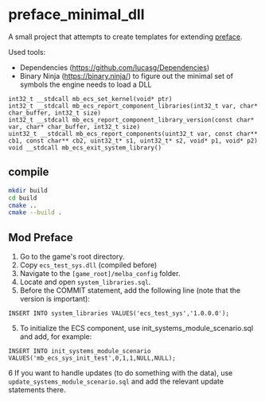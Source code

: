 # preface_minimal_dll

A small project that attempts to create templates for extending [preface](https://store.steampowered.com/app/2820060/Preface_Undiscovered_World/).

Used tools: 
* Dependencies (https://github.com/lucasg/Dependencies)
* Binary Ninja (https://binary.ninja/)
to figure out the minimal set of symbols the engine needs to load a DLL

```
int32_t __stdcall mb_ecs_set_kernel(void* ptr)
int32_t __stdcall mb_ecs_report_component_libraries(int32_t var, char* char_buffer, int32_t size)
int32_t __stdcall mb_ecs_report_component_library_version(const char* var, char* char_buffer, int32_t size)
uint32_t __stdcall mb_ecs_report_components(uint32_t var, const char** cb1, const char** cb2, uint32_t* s1, uint32_t* s2, void* p1, void* p2)
void __stdcall mb_ecs_exit_system_library()
```


## compile 
```bash
mkdir build
cd build
cmake ..
cmake --build .
```


## Mod Preface

1. Go to the game's root directory.
2. Copy `ecs_test_sys.dll` (compiled before) 
3. Navigate to the `[game_root]/melba_config` folder.
4. Locate and open `system_libraries.sql`.
5. Before the COMMIT statement, add the following line (note that the version is important):

`INSERT INTO system_libraries VALUES('ecs_test_sys','1.0.0.0');`

5. To initialize the ECS component, use init_systems_module_scenario.sql and add, for example:

`INSERT INTO init_systems_module_scenario VALUES('mb_ecs_sys_init_test',0,1,1,NULL,NULL);`  

6 If you want to handle updates (to do something with the data), use `update_systems_module_scenario.sql` and add the relevant update statements there.



 


